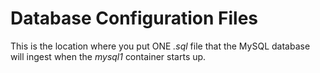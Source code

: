 # Database Configuration Files

This is the location where you put ONE *.sql* file that the MySQL database will ingest when the *mysql1* container starts up. 